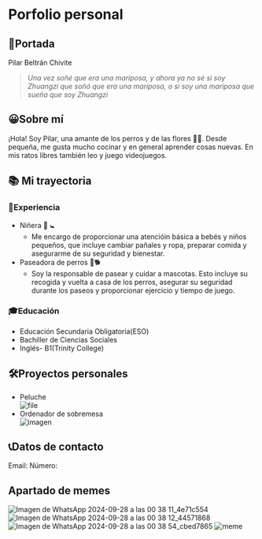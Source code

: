 # Porfolio personal
## 👋Portada
Pilar Beltrán Chivite
> _Una vez soñé que era una mariposa, y ahora ya no sé si soy Zhuangzi que soñó que era una mariposa, o si soy una mariposa que sueña que soy Zhuangzi_  

## 😀Sobre mí
¡Hola! Soy Pilar, una amante de los perros y de las flores 🌻🌷. Desde pequeña, me gusta mucho cocinar y en general aprender cosas nuevas. En mis ratos libres también leo y juego videojuegos.
## 📚 Mi trayectoria
### 📍Experiencia
* Niñera 🍼 🚼 
  * Me encargo de proporcionar una atencióin básica a bebés y niños pequeños, que incluye cambiar pañales y ropa, preparar comida y asegurarme de su seguridad y bienestar.
* Paseadora de perros 🐶🐕
  * Soy la responsable de pasear y cuidar a mascotas. Esto incluye su recogida y vuelta a casa de los perros, asegurar su seguridad durante los paseos y proporcionar ejercicio y tiempo de juego.

### 🎓Educación 
* Educación Secundaria Obligatoria(ESO)
* Bachiller de Ciencias Sociales
* Inglés- B1(Trinity College)

## 🛠️Proyectos personales
* Peluche  
![file](https://github.com/user-attachments/assets/ea4f3e52-bc83-42f3-b91f-3c35853b33df)  
* Ordenador de sobremesa  
![imagen](https://github.com/user-attachments/assets/e87df24d-9728-4278-abe0-0bbaa02e2950)

## 📞Datos de contacto
Email: 
Número:

## Apartado de memes
![Imagen de WhatsApp 2024-09-28 a las 00 38 11_4e71c554](https://github.com/user-attachments/assets/5bcaac24-0e5e-418c-aee0-9aba30754101)
![Imagen de WhatsApp 2024-09-28 a las 00 38 12_44571868](https://github.com/user-attachments/assets/4ea04e57-3d1c-4f90-a301-12975edb22b1)
![Imagen de WhatsApp 2024-09-28 a las 00 38 54_cbed7865](https://github.com/user-attachments/assets/59563627-b346-4a54-a201-e8c3b2842942)
![meme](https://github.com/user-attachments/assets/84c01b50-08e6-4127-8ae5-bb7782f09d3d)









